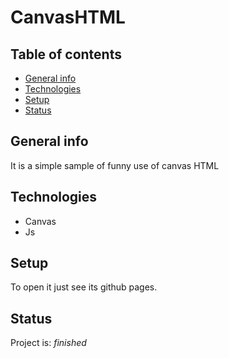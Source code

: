 # CanvasHTML

## Table of contents
* [General info](#general-info)
* [Technologies](#technologies)
* [Setup](#setup)
* [Status](#status)

## General info
It is a simple sample of funny use of canvas HTML

## Technologies
* Canvas
* Js

## Setup
To open it just see its github pages.

## Status
Project is: _finished_
